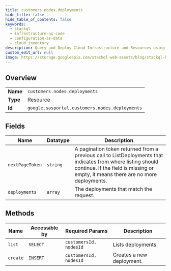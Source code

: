 ```yaml
---
title: customers.nodes.deployments
hide_title: false
hide_table_of_contents: false
keywords:
  - stackql
  - infrastructure-as-code
  - configuration-as-data
  - cloud inventory
description: Query and Deploy Cloud Infrastructure and Resources using SQL
custom_edit_url: null
image: https://storage.googleapis.com/stackql-web-assets/blog/stackql-blog-post-featured-image.png
---
```

  
    

## Overview
<table><tbody>
<tr><td><b>Name</b></td><td><code>customers.nodes.deployments</code></td></tr>
<tr><td><b>Type</b></td><td>Resource</td></tr>
<tr><td><b>Id</b></td><td><code>google.sasportal.customers.nodes.deployments</code></td></tr>
</tbody></table>

## Fields
| Name | Datatype | Description |
| ---- | -------- | ----------- |
| `nextPageToken` | `string` | A pagination token returned from a previous call to ListDeployments that indicates from where listing should continue. If the field is missing or empty, it means there are no more deployments. |
| `deployments` | `array` | The deployments that match the request. |
## Methods
| Name | Accessible by | Required Params | Description |
| ---- | ------------- | --------------- | ----------- |
| `list` | `SELECT` | `customersId, nodesId` | Lists deployments. |
| `create` | `INSERT` | `customersId, nodesId` | Creates a new deployment. |
